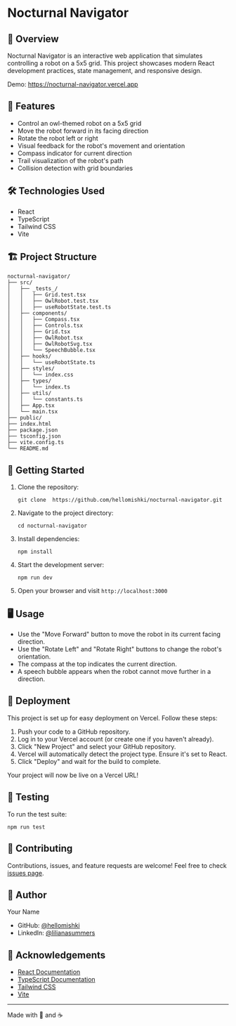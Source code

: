 # Nocturnal Navigator

## 🦉 Overview

Nocturnal Navigator is an interactive web application that simulates controlling a robot on a 5x5 grid. This project showcases modern React development practices, state management, and responsive design.

Demo: https://nocturnal-navigator.vercel.app

## 🚀 Features

- Control an owl-themed robot on a 5x5 grid
- Move the robot forward in its facing direction
- Rotate the robot left or right
- Visual feedback for the robot's movement and orientation
- Compass indicator for current direction
- Trail visualization of the robot's path
- Collision detection with grid boundaries

## 🛠 Technologies Used

- React
- TypeScript
- Tailwind CSS
- Vite

## 🏗 Project Structure

```
nocturnal-navigator/
├── src/
│   ├── _tests_/
│   │   ├── Grid.test.tsx
│   │   ├── OwlRobot.test.tsx
│   │   ├── useRobotState.test.ts
│   ├── components/
│   │   ├── Compass.tsx
│   │   ├── Controls.tsx
│   │   ├── Grid.tsx
│   │   ├── OwlRobot.tsx
│   │   ├── OwlRobotSvg.tsx
│   │   └── SpeechBubble.tsx
│   ├── hooks/
│   │   └── useRobotState.ts
│   ├── styles/
│   │   └── index.css
│   ├── types/
│   │   └── index.ts
│   ├── utils/
│   │   └── constants.ts
│   ├── App.tsx
│   └── main.tsx
├── public/
├── index.html
├── package.json
├── tsconfig.json
├── vite.config.ts
└── README.md
```

## 🚦 Getting Started

1. Clone the repository:
   ```
   git clone  https://github.com/hellomishki/nocturnal-navigator.git
   ```

2. Navigate to the project directory:
   ```
   cd nocturnal-navigator
   ```

3. Install dependencies:
   ```
   npm install
   ```

4. Start the development server:
   ```
   npm run dev
   ```

5. Open your browser and visit `http://localhost:3000`

## 🖥 Usage

- Use the "Move Forward" button to move the robot in its current facing direction.
- Use the "Rotate Left" and "Rotate Right" buttons to change the robot's orientation.
- The compass at the top indicates the current direction.
- A speech bubble appears when the robot cannot move further in a direction.

## 🚢 Deployment

This project is set up for easy deployment on Vercel. Follow these steps:

1. Push your code to a GitHub repository.
2. Log in to your Vercel account (or create one if you haven't already).
3. Click "New Project" and select your GitHub repository.
4. Vercel will automatically detect the project type. Ensure it's set to React.
5. Click "Deploy" and wait for the build to complete.

Your project will now be live on a Vercel URL!

## 🧪 Testing

To run the test suite:

```
npm run test
```

## 🤝 Contributing

Contributions, issues, and feature requests are welcome! Feel free to check [issues page](https://github.com/hellomishki/nocturnal-navigator/issues).

## 👤 Author

Your Name
- GitHub: [@hellomishki](https://github.com/hellomishki)
- LinkedIn: [@lilianasummers](https://www.linkedin.com/in/lilianasummers/)

## 🙏 Acknowledgements

- [React Documentation](https://reactjs.org/docs/getting-started.html)
- [TypeScript Documentation](https://www.typescriptlang.org/docs/)
- [Tailwind CSS](https://tailwindcss.com/docs)
- [Vite](https://vitejs.dev/guide/)

---

Made with 💖 and ☕